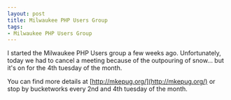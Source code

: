```yaml
---
layout: post
title: Milwaukee PHP Users Group
tags:
- Milwaukee PHP Users Group
---
```

I started the Milwaukee PHP Users group a few weeks ago.  Unfortunately, today we had to cancel a meeting because of the outpouring of snow... but it's on for the 4th tuesday of the month.

You can find more details at [http://mkepug.org/](http://mkepug.org/) or stop by bucketworks every 2nd and 4th tuesday of the month.
